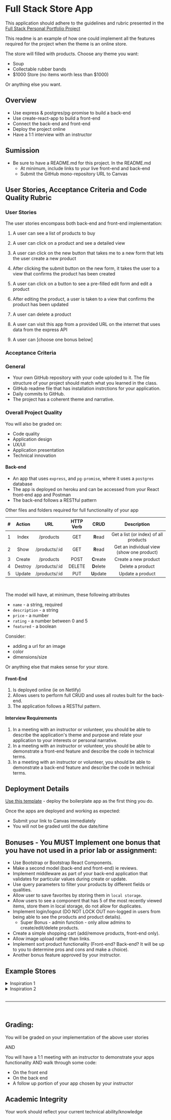 # Full Stack Store App

This application should adhere to the guidelines and rubric presented in the [Full Stack Personal Portfolio Project](https://github.com/pursuit-curriculum/project-full-stack-portfolio)

This readme is an example of how one could implement all the features required for the project when the theme is an online store. 

The store will filled with products. Choose any theme you want:

- Soup
- Collectable rubber bands
- $1000 Store (no items worth less than $1000)

Or anything else you want.

## Overview

- Use express & postgres/pg-promise to build a back-end
- Use create-react-app to build a front-end
- Connect the back-end and front-end
- Deploy the project online
- Have a 1:1 interview with an instructor

## Sumission

- Be sure to have a README.md for this project. In the README.md
  - At minimum, include links to your live front-end and back-end
  - Submit the GitHub mono-repository URL to Canvas


## User Stories, Acceptance Criteria and Code Quality Rubric


### User Stories

The user stories encompass both back-end and front-end implementation:

1. A user can see a list of products to buy
1. A user can click on a product and see a detailed view
1. A user can click on the new button that takes me to a new form that lets the user create a new product
1. After clicking the submit button on the new form, it takes the user to a view that confirms the product has been created
1. A user can click on a button to see a pre-filled edit form and edit a product
1. After editing the product, a user is taken to a view that confirms the product has been updated
1. A user can delete a product
1. A user can visit this app from a provided URL on the internet that uses data from the express API


1. A user can [choose one bonus below]

### Acceptance Criteria

### General
- Your own GitHub repository with your code uploded to it. The file structure of your project should match what you learned in the class.
- GitHub readme file that has installation instrctions for your application.
- Daily commits to GitHub.
- The project has a coherent theme and narrative.

### Overall Project Quality

You will also be graded on:
- Code quality
- Application design
- UX/UI
- Application presentation
- Technical innovation


#### Back-end

- An app that uses `express`, and `pg-promise`, where it uses a `postgres` database
- The app is deployed on heroku and can be accessed from your React front-end app and Postman
- The back-end follows a RESTful pattern


Other files and folders required for full functionality of your app

|  #  | Action  |      URL      | HTTP Verb |    CRUD    |                Description                |
| :-: | :-----: | :-----------: | :-------: | :--------: | :---------------------------------------: |
|  1  |  Index  |   /products   |    GET    |  **R**ead  |   Get a list (or index) of all products   |
|  2  |  Show   | /products/:id |    GET    |  **R**ead  | Get an individual view (show one product) |
|  3  | Create  |   /products   |   POST    | **C**reate |           Create a new product            |
|  4  | Destroy | /products/:id |  DELETE   | **D**elete |             Delete a product              |
|  5  | Update  | /products/:id |    PUT    | **U**pdate |             Update a product              |

<br />

The model will have, at minimum, these following attributes

- `name` - a string, required
- `description` - a string
- `price` - a number
- `rating` - a number between 0 and 5
- `featured` - a boolean

Consider:

- adding a url for an image
- color
- dimensions/size

Or anything else that makes sense for your store.

#### Front-End

1. Is deployed online (ie on Netlify)
1. Allows users to perform full CRUD and uses all routes built for the back-end.
1. The application follows a RESTful pattern.

#### Interview Requirements

1. In a meeting with an instructor or volunteer, you should be able to describe the application's theme and purpose and relate your application to your interests or personal narrative.
1. In a meeting with an instructor or volunteer, you should be able to demonstrate a front-end feature and describe the code in technical terms.
1. In a meeting with an instructor or volunteer, you should be able to demonstrate a back-end feature and describe the code in technical terms.

## Deployment Details

[Use this template](https://github.com/joinpursuit/pern-final-project-template) - deploy the boilerplate app as the first thing you do.

Once the apps are deployed and working as expected:

- Submit your link to Canvas immediately
- You will not be graded until the due date/time


## Bonuses - You MUST Implement one bonus that you have not used in a prior lab or assignment:

- Use Bootstrap or Bootstrap React Components.
- Make a second model (back-end and front-end) ie reviews.
- Implement middleware as part of your back-end application that validates for particular values during create or update.
- Use query parameters to filter your products by different fields or qualities.
- Allow user to save favorites by storing them in `local storage`.
- Allow users to see a component that has 5 of the most recently viewed items, store them in local storage, do not allow for duplicates.
- Implement login/logout (DO NOT LOCK OUT non-logged in users from being able to see the products and product details).
  - Super Bonus - admin function - only allow admins to create/edit/delete products.
- Create a simple shopping cart (add/remove products, front-end only).
- Allow image upload rather than links.
- Implement sort product functionality (Front-end? Back-end? It will be up to you to determine pros and cons and make a choice).
- Another bonus feature approved by your instructor.

## Example Stores

<details><summary>Inspiration 1</summary>

![](./assets/flow-hack.png)

</details>

<details><summary>Inspiration 2</summary>

![](./assets/neoboutique.png)

</details>

<br />
<hr />
<br />

## Grading:

You will be graded on your implementation of the above user stories

AND

You will have a 1:1 meeting with an instructor to demonstrate your apps functionality AND walk through some code:

- On the front end
- On the back end
- A follow up portion of your app chosen by your instructor



## Academic Integrity

Your work should reflect your current technical ability/knowledge

